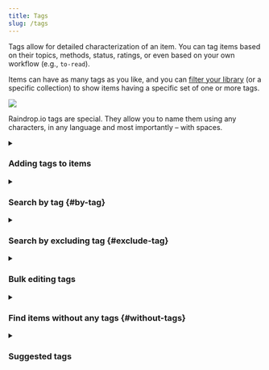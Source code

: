 ```yaml
---
title: Tags
slug: /tags
---
```


Tags allow for detailed characterization of an item.
You can tag items based on their topics, methods, status, ratings, or even based on your own workflow (e.g., `to-read`).

Items can have as many tags as you like, and you can [filter your library](#by-tag) (or a specific collection) to show items having a specific set of one or more tags.

<p><img src={require('./intro.png').default} style={{maxHeight:490}} /></p>

Raindrop.io tags are special. They allow you to name them using any characters, in any language and most importantly – with spaces.

<!------------------------------>
<details><summary>

### Adding tags to items

</summary>

Read more in [bookmarks article](../bookmarks/index.md#tags)

</details>

<!------------------------------>
<details><summary>

### Search by tag {#by-tag}

</summary>

All of your tags are visible in the sidebar on the left of your browser.
You can click one of these and Raindrop.io will bring up all items tagged with that tag, much like a global search.

The search box at the top of a screen can be used to search for tags.
Type `#` the search box to see all tags.

![](tags.png)

</details>

<!------------------------------>
<details><summary>

### Search by excluding tag {#exclude-tag}

</summary>

To find items that doesn't have some specific tag just put - (dash) in front of a tag you want exclude. For example `-#exclude`

<img src={require('./exclude-tag.png').default} style={{maxHeight:208}} />

</details>

<!------------------------------>
<details><summary>

### Bulk editing tags

</summary>

To rename/remove a tag across all items it is assigned to please use our [Tag manager](https://extension.raindrop.io/#/app/tags).

You can merge tags by selecting them and then click `Merge`.

</details>

<!------------------------------>
<details><summary>

### Find items without any tags {#without-tags}

</summary>

Focus on a search field and then click `Without tags` filter

![](filters.png)

</details>

<!------------------------------>
<details><summary>

### Suggested tags

</summary>

Suggested Tags takes the work out of keeping your list organized.
After upgrading to [Pro plan](../../billing/premium-features.md), you’ll see a list of Suggested Tags whenever you tag an item, and can add them with just a click.

![](suggested.png)

</details>
